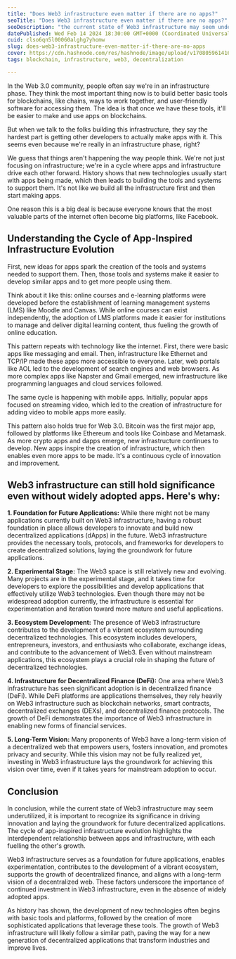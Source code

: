 ```yaml
---
title: "Does Web3 infrastructure even matter if there are no apps?"
seoTitle: "Does Web3 infrastructure even matter if there are no apps?"
seoDescription: "the current state of Web3 infrastructure may seem underutilized,it is important to recognize its significance in driving innovation and laying the ground"
datePublished: Wed Feb 14 2024 18:30:00 GMT+0000 (Coordinated Universal Time)
cuid: clso6qn5l00060alghg7yhomw
slug: does-web3-infrastructure-even-matter-if-there-are-no-apps
cover: https://cdn.hashnode.com/res/hashnode/image/upload/v1708059614165/9b63c8a5-52b3-4fde-9a04-204868881edb.png
tags: blockchain, infrastructure, web3, decentralization

---
```


In the Web 3.0 community, people often say we're in an infrastructure phase. They think the most important thing now is to build better basic tools for blockchains, like chains, ways to work together, and user-friendly software for accessing them. The idea is that once we have these tools, it'll be easier to make and use apps on blockchains.

But when we talk to the folks building this infrastructure, they say the hardest part is getting other developers to actually make apps with it. This seems even because we're really in an infrastructure phase, right?

We guess that things aren't happening the way people think. We're not just focusing on infrastructure; we're in a cycle where apps and infrastructure drive each other forward. History shows that new technologies usually start with apps being made, which then leads to building the tools and systems to support them. It's not like we build all the infrastructure first and then start making apps.

One reason this is a big deal is because everyone knows that the most valuable parts of the internet often become big platforms, like Facebook.

## Understanding the Cycle of App-Inspired Infrastructure Evolution

First, new ideas for apps spark the creation of the tools and systems needed to support them. Then, those tools and systems make it easier to develop similar apps and to get more people using them.

Think about it like this: online courses and e-learning platforms were developed before the establishment of learning management systems (LMS) like Moodle and Canvas. While online courses can exist independently, the adoption of LMS platforms made it easier for institutions to manage and deliver digital learning content, thus fueling the growth of online education.

This pattern repeats with technology like the internet. First, there were basic apps like messaging and email. Then, infrastructure like Ethernet and TCP/IP made these apps more accessible to everyone. Later, web portals like AOL led to the development of search engines and web browsers. As more complex apps like Napster and Gmail emerged, new infrastructure like programming languages and cloud services followed.

The same cycle is happening with mobile apps. Initially, popular apps focused on streaming video, which led to the creation of infrastructure for adding video to mobile apps more easily.

This pattern also holds true for Web 3.0. Bitcoin was the first major app, followed by platforms like Ethereum and tools like Coinbase and Metamask. As more crypto apps and dapps emerge, new infrastructure continues to develop. New apps inspire the creation of infrastructure, which then enables even more apps to be made. It's a continuous cycle of innovation and improvement.

## Web3 infrastructure can still hold significance even without widely adopted apps. Here's why:

**1\. Foundation for Future Applications:** While there might not be many applications currently built on Web3 infrastructure, having a robust foundation in place allows developers to innovate and build new decentralized applications (dApps) in the future. Web3 infrastructure provides the necessary tools, protocols, and frameworks for developers to create decentralized solutions, laying the groundwork for future applications.

**2\. Experimental Stage:** The Web3 space is still relatively new and evolving. Many projects are in the experimental stage, and it takes time for developers to explore the possibilities and develop applications that effectively utilize Web3 technologies. Even though there may not be widespread adoption currently, the infrastructure is essential for experimentation and iteration toward more mature and useful applications.

**3\. Ecosystem Development:** The presence of Web3 infrastructure contributes to the development of a vibrant ecosystem surrounding decentralized technologies. This ecosystem includes developers, entrepreneurs, investors, and enthusiasts who collaborate, exchange ideas, and contribute to the advancement of Web3. Even without mainstream applications, this ecosystem plays a crucial role in shaping the future of decentralized technologies.

**4\. Infrastructure for Decentralized Finance (DeFi):** One area where Web3 infrastructure has seen significant adoption is in decentralized finance (DeFi). While DeFi platforms are applications themselves, they rely heavily on Web3 infrastructure such as blockchain networks, smart contracts, decentralized exchanges (DEXs), and decentralized finance protocols. The growth of DeFi demonstrates the importance of Web3 infrastructure in enabling new forms of financial services.

**5\. Long-Term Vision:** Many proponents of Web3 have a long-term vision of a decentralized web that empowers users, fosters innovation, and promotes privacy and security. While this vision may not be fully realized yet, investing in Web3 infrastructure lays the groundwork for achieving this vision over time, even if it takes years for mainstream adoption to occur.

## Conclusion

In conclusion, while the current state of Web3 infrastructure may seem underutilized, it is important to recognize its significance in driving innovation and laying the groundwork for future decentralized applications. The cycle of app-inspired infrastructure evolution highlights the interdependent relationship between apps and infrastructure, with each fuelling the other's growth.

Web3 infrastructure serves as a foundation for future applications, enables experimentation, contributes to the development of a vibrant ecosystem, supports the growth of decentralized finance, and aligns with a long-term vision of a decentralized web. These factors underscore the importance of continued investment in Web3 infrastructure, even in the absence of widely adopted apps.

As history has shown, the development of new technologies often begins with basic tools and platforms, followed by the creation of more sophisticated applications that leverage these tools. The growth of Web3 infrastructure will likely follow a similar path, paving the way for a new generation of decentralized applications that transform industries and improve lives.